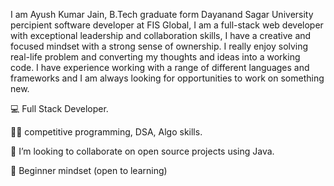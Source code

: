 I am Ayush Kumar Jain, B.Tech graduate form Dayanand Sagar University percipient software developer at FIS Global, I am a full-stack web developer with exceptional leadership and collaboration skills, I have a creative and focused mindset with a strong sense of ownership. I really enjoy solving real-life problem and converting my thoughts and ideas into a working code. I have experience working with a range of different languages and frameworks and I am always looking for opportunities to work on something new.

💻   Full Stack Developer.

✍🏻   competitive programming, DSA, Algo skills.

👯 I’m looking to collaborate on open source projects using Java.

🍎 Beginner mindset (open to learning)

